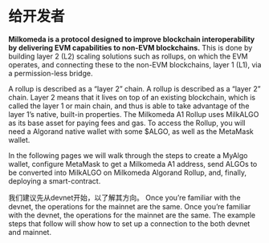 # 给开发者

**Milkomeda is a protocol designed to improve blockchain interoperability by delivering EVM capabilities to non-EVM blockchains.** This is done by building layer 2 (L2) scaling solutions such as rollups, on which the EVM operates, and connecting these to the non-EVM blockchains, layer 1 (L1), via a permission-less bridge.

A rollup is described as a “layer 2” chain. A rollup is described as a “layer 2” chain. Layer 2 means that it lives on top of an existing blockchain, which is called the layer 1 or main chain, and thus is able to take advantage of the layer 1’s native, built-in properties. The Milkomeda A1 Rollup uses MilkALGO as its base asset for paying fees and gas. To access the Rollup, you will need a Algorand native wallet with some $ALGO, as well as the MetaMask wallet.

In the following pages we will walk through the steps to create a MyAlgo wallet, configure MetaMask to get a Milkomeda A1 address,  send ALGOs to be converted into MilkALGO on Milkomeda Algorand Rollup, and, finally, deploying a smart-contract.

我们建议先从devnet开始，以了解其方向。 Once you’re familiar with the devnet, the operations for the mainnet are the same. Once you’re familiar with the devnet, the operations for the mainnet are the same. The example steps that follow will show how to set up a connection to the both devnet and mainnet.

